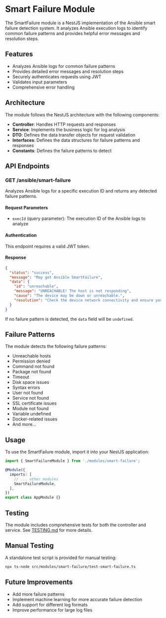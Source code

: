 # Smart Failure Module

The SmartFailure module is a NestJS implementation of the Ansible smart failure detection system. It analyzes Ansible execution logs to identify common failure patterns and provides helpful error messages and resolution steps.

## Features

- Analyzes Ansible logs for common failure patterns
- Provides detailed error messages and resolution steps
- Securely authenticates requests using JWT
- Validates input parameters
- Comprehensive error handling

## Architecture

The module follows the NestJS architecture with the following components:

- **Controller**: Handles HTTP requests and responses
- **Service**: Implements the business logic for log analysis
- **DTO**: Defines the data transfer objects for request validation
- **Interfaces**: Defines the data structures for failure patterns and responses
- **Constants**: Defines the failure patterns to detect

## API Endpoints

### GET /ansible/smart-failure

Analyzes Ansible logs for a specific execution ID and returns any detected failure patterns.

#### Request Parameters

- `execId` (query parameter): The execution ID of the Ansible logs to analyze

#### Authentication

This endpoint requires a valid JWT token.

#### Response

```json
{
  "status": "success",
  "message": "May got Ansible SmartFailure",
  "data": {
    "id": "unreachable",
    "message": "UNREACHABLE! The host is not responding",
    "cause": "The device may be down or unreachable.",
    "resolution": "Check the device network connectivity and ensure you entered the right IP."
  }
}
```

If no failure pattern is detected, the `data` field will be `undefined`.

## Failure Patterns

The module detects the following failure patterns:

- Unreachable hosts
- Permission denied
- Command not found
- Package not found
- Timeout
- Disk space issues
- Syntax errors
- User not found
- Service not found
- SSL certificate issues
- Module not found
- Variable undefined
- Docker-related issues
- And more...

## Usage

To use the SmartFailure module, import it into your NestJS application:

```typescript
import { SmartFailureModule } from './modules/smart-failure';

@Module({
  imports: [
    // ... other modules
    SmartFailureModule,
  ],
})
export class AppModule {}
```

## Testing

The module includes comprehensive tests for both the controller and service. See [TESTING.md](./TESTING.md) for more details.

## Manual Testing

A standalone test script is provided for manual testing:

```bash
npx ts-node src/modules/smart-failure/test-smart-failure.ts
```

## Future Improvements

- Add more failure patterns
- Implement machine learning for more accurate failure detection
- Add support for different log formats
- Improve performance for large log files
